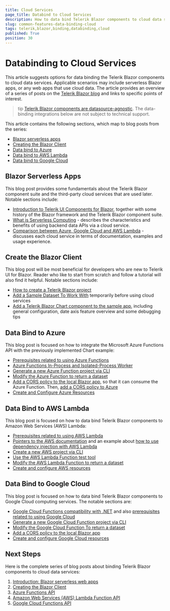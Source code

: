 ```yaml
---
title: Cloud Services
page_title: Databind to Cloud Services
description: How to data bind Telerik Blazor components to cloud data services such as Azure, Amazon Web Services (AWS) Lambda, and Google Cloud.
slug: common-features-data-binding-cloud
tags: telerik,blazor,binding,databinding,cloud
published: True
position: 30
---
```


# Databinding to Cloud Services

This article suggests options for data binding the Telerik Blazor components to cloud data services. Applicable scenarios may include serverless Blazor apps, or any web apps that use cloud data. The article provides an overview of a series of posts on the [Telerik Blazor blog](https://www.telerik.com/blogs/web-blazor) and links to specific points of interest.

>tip [Telerik Blazor components are datasource-agnostic](slug://common-features-data-binding-overview#how-to-provide-data). The data-binding integrations below are not subject to technical support.

This article contains the following sections, which map to blog posts from the series:

* [Blazor serverless apps](#blazor-serverless-apps)
* [Creating the Blazor Client](#create-the-blazor-client)
* [Data bind to Azure](#data-bind-to-azure)
* [Data bind to AWS Lambda](#data-bind-to-aws-lambda)
* [Data bind to Google Cloud](#data-bind-to-google-cloud)


## Blazor Serverless Apps

This blog post provides some fundamentals about the Telerik Blazor component suite and the third-party cloud services that are used later. Notable sections include:

* [Introduction to Telerik UI Components for Blazor](https://www.telerik.com/blogs/building-serverless-web-apps-blazor-chart-1-series-introduction#blazor-and-telerik-ui-components-for-blazor), together with some history of the Blazor framework and the Telerik Blazor component suite.
* [What is Serverless Computing](https://www.telerik.com/blogs/building-serverless-web-apps-blazor-chart-1-series-introduction#serverless-computing) - describes the characteristics and benefits of using backend data APIs via a cloud service.
* [Comparison between Azure, Google Cloud and AWS Lambda](https://www.telerik.com/blogs/building-serverless-web-apps-blazor-chart-1-series-introduction#comparing-the-different-cloud-providers) - discusses each cloud service in terms of documentation, examples and usage experience.


## Create the Blazor Client

This blog post will be most beneficial for developers who are new to Telerik UI for Blazor. Reader who like to start from scratch and follow a tutorial will also find it helpful. Notable sections include:

* [How to create a Telerik Blazor project](https://www.telerik.com/blogs/building-serverless-web-apps-blazor-chart-2-creating-client#options-for-adding-telerik-components-to-a-blazor-app)
* [Add a Sample Dataset To Work With](https://www.telerik.com/blogs/building-serverless-web-apps-blazor-chart-2-creating-client#add-a-sample-dataset-to-work-with) temporarily before using cloud services
* [Add a Telerik Blazor Chart component to the sample app](https://www.telerik.com/blogs/building-serverless-web-apps-blazor-chart-2-creating-client#add-a-telerik-ui-charting-component), including general configuration, date axis feature overview and some debugging tips


## Data Bind to Azure

This blog post is focused on how to integrate the Microsoft Azure Functions API with the previously implemented Chart example:

* [Prerequisites related to using Azure Functions](https://www.telerik.com/blogs/building-serverless-web-apps-blazor-chart-3-azure-functions-api#requirements-for-this-article)
* [Azure Functions In-Process and Isolated-Process Worker](https://www.telerik.com/blogs/building-serverless-web-apps-blazor-chart-3-azure-functions-api#azure-functions-in-process-and-isolated-process-worker)
* [Generate a new Azure Function project via CLI](https://www.telerik.com/blogs/building-serverless-web-apps-blazor-chart-3-azure-functions-api#use-the-cli-to-generate-a-new-azure-function-project)
* [Modify the Azure Function to return a dataset](https://www.telerik.com/blogs/building-serverless-web-apps-blazor-chart-3-azure-functions-api#modifying-the-azure-function-to-return-a-dataset)
* [Add a CORS policy to the local Blazor app](https://www.telerik.com/blogs/building-serverless-web-apps-blazor-chart-3-azure-functions-api#adding-in-a-cors-policy-locally), so that it can consume the Azure Function. Then, [add a CORS policy to Azure](https://www.telerik.com/blogs/building-serverless-web-apps-blazor-chart-3-azure-functions-api#adding-in-a-cors-policy-to-azure)
* [Create and Configure Azure Resources](https://www.telerik.com/blogs/building-serverless-web-apps-blazor-chart-3-azure-functions-api#create-and-configure-azure-resources)


## Data Bind to AWS Lambda

This blog post is focused on how to data bind Telerik Blazor components to Amazon Web Services (AWS) Lambda:

* [Prerequisites related to using AWS Lambda](https://www.telerik.com/blogs/building-serverless-web-apps-blazor-chart-4-aws-lambda-function-api#requirements-for-this-article)
* [Pointers to the AWS documentation](https://www.telerik.com/blogs/building-serverless-web-apps-blazor-chart-4-aws-lambda-function-api#a-helpful-steer-with-aws-lambda-official-documentation) and an example about
[how to use dependency injection with AWS Lambda](https://www.telerik.com/blogs/building-serverless-web-apps-blazor-chart-4-aws-lambda-function-api#a-solution-that-supports-dependency-injection-in-aws-lambda-functions)
* [Create a new AWS project via CLI](https://www.telerik.com/blogs/building-serverless-web-apps-blazor-chart-4-aws-lambda-function-api#use-the-cli-to-generate-a-new-aws-project)
* [Use the AWS Lambda Function test tool](https://www.telerik.com/blogs/building-serverless-web-apps-blazor-chart-4-aws-lambda-function-api#use-the-aws-lambda-function-test-tool)
* [Modify the AWS Lambda Function to return a dataset](https://www.telerik.com/blogs/building-serverless-web-apps-blazor-chart-4-aws-lambda-function-api#modifying-the-aws-lambda-function-to-return-a-dataset)
* [Create and configure AWS resources](https://www.telerik.com/blogs/building-serverless-web-apps-blazor-chart-4-aws-lambda-function-api#create-and-configure-aws-resources)


## Data Bind to Google Cloud

This blog post is focused on how to data bind Telerik Blazor components to Google Cloud computing services. The notable sections are:

* [Google Cloud Functions compatibility with .NET](https://www.telerik.com/blogs/building-serverless-web-apps-blazor-chart-5-google-cloud-functions-api#google-cloud-functions-.net-runtime) and also [prerequisites related to using Google Cloud](https://www.telerik.com/blogs/building-serverless-web-apps-blazor-chart-5-google-cloud-functions-api#requirements-for-this-article)
* [Generate a new Google Cloud Function project via CLI](https://www.telerik.com/blogs/building-serverless-web-apps-blazor-chart-5-google-cloud-functions-api#use-the-cli-to-generate-a-new-google-cloud-function-project)
* [Modify the Google Cloud Function To return a dataset](https://www.telerik.com/blogs/building-serverless-web-apps-blazor-chart-5-google-cloud-functions-api#modifying-the-google-cloud-function-to-return-a-dataset)
* [Add a CORS policy to the local Blazor app](https://www.telerik.com/blogs/building-serverless-web-apps-blazor-chart-5-google-cloud-functions-api#adding-in-a-cors-policy-locally)
* [Create and configure Google Cloud resources](https://www.telerik.com/blogs/building-serverless-web-apps-blazor-chart-5-google-cloud-functions-api#create-and-configure-google-cloud-resources)


## Next Steps

Here is the complete series of blog posts about binding Telerik Blazor components to cloud data services:

1. [Introduction: Blazor serverless web apps](https://www.telerik.com/blogs/building-serverless-web-apps-blazor-chart-1-series-introduction)
1. [Creating the Blazor Client](https://www.telerik.com/blogs/building-serverless-web-apps-blazor-chart-2-creating-client)
1. [Azure Functions API](https://www.telerik.com/blogs/building-serverless-web-apps-blazor-chart-3-azure-functions-api)
1. [Amazon Web Services (AWS) Lambda Function API](https://www.telerik.com/blogs/building-serverless-web-apps-blazor-chart-4-aws-lambda-function-api)
1. [Google Cloud Functions API](https://www.telerik.com/blogs/building-serverless-web-apps-blazor-chart-5-google-cloud-functions-api)
